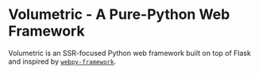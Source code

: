 # Volumetric - A Pure-Python Web Framework

Volumetric is an SSR-focused Python web framework built on top of Flask and inspired by [`webpy-framework`](https://github.com/User0332/webpy).